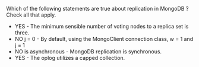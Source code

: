 Which of the following statements are true about replication in MongoDB ? Check all that apply.

* YES  - The minimum sensible number of voting nodes to a replica set is three.
* NO j = 0 - By default, using the MongoClient connection class, w = 1 and j = 1 
* NO is asynchronous - MongoDB replication is synchronous.
* YES - The oplog utilizes a capped collection.
